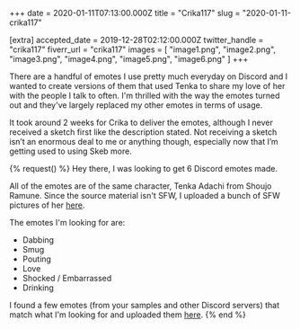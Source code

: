 +++
date = 2020-01-11T07:13:00.000Z
title = "Crika117"
slug = "2020-01-11-crika117"

[extra]
accepted_date = 2019-12-28T02:12:00.000Z
twitter_handle = "crika117"
fiverr_url = "crika117"
images = [
  "image1.png",
  "image2.png",
  "image3.png",
  "image4.png",
  "image5.png",
  "image6.png"
]
+++

There are a handful of emotes I use pretty much everyday on Discord and I wanted to create versions of them that used Tenka to share my love of her with the people I talk to often. I'm thrilled with the way the emotes turned out and they've largely replaced my other emotes in terms of usage.

It took around 2 weeks for Crika to deliver the emotes, although I never received a sketch first like the description stated. Not receiving a sketch isn’t an enormous deal to me or anything though, especially now that I’m getting used to using Skeb more.

{% request() %}
Hey there, I was looking to get 6 Discord emotes made.

All of the emotes are of the same character, Tenka Adachi from Shoujo Ramune. Since the source material isn't SFW, I uploaded a bunch of SFW pictures of her [here](https://imgur.com/a/aql1JnX).

The emotes I'm looking for are:
- Dabbing
- Smug
- Pouting
- Love
- Shocked / Embarrassed
- Drinking

I found a few emotes (from your samples and other Discord servers) that match what I'm looking for and uploaded them [here](https://i.imgur.com/5A8LqSU.jpg).
{% end %}